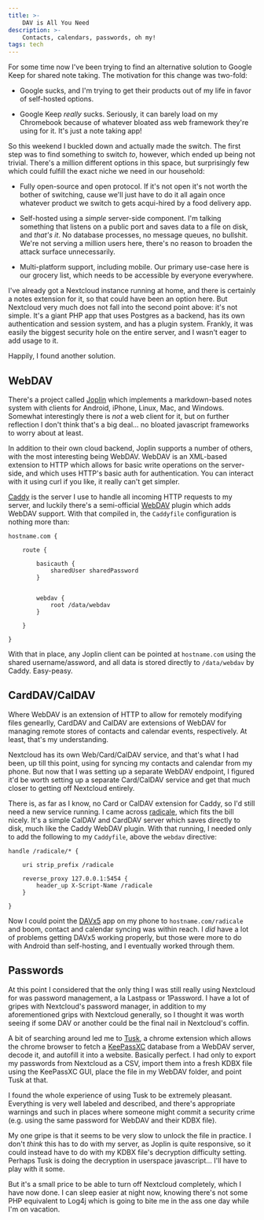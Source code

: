 ```yaml
---
title: >-
    DAV is All You Need
description: >-
    Contacts, calendars, passwords, oh my!
tags: tech
---
```


For some time now I've been trying to find an alternative solution to Google
Keep for shared note taking. The motivation for this change was two-fold:

* Google sucks, and I'm trying to get their products out of my life in favor of
  self-hosted options.

* Google Keep _really_ sucks. Seriously, it can barely load on my Chromebook
  because of whatever bloated ass web framework they're using for it. It's just
  a note taking app!

So this weekend I buckled down and actually made the switch. The first step was
to find something to switch _to_, however, which ended up being not trivial.
There's a million different options in this space, but surprisingly few which
could fulfill the exact niche we need in our household:

* Fully open-source and open protocol. If it's not open it's not worth the
  bother of switching, cause we'll just have to do it all again once whatever
  product we switch to gets acqui-hired by a food delivery app.

* Self-hosted using a _simple_ server-side component. I'm talking something that
  listens on a public port and saves data to a file on disk, and _that's it_.
  No database processes, no message queues, no bullshit. We're not serving a
  million users here, there's no reason to broaden the attack surface
  unnecessarily.

* Multi-platform support, including mobile. Our primary use-case here is our
  grocery list, which needs to be accessible by everyone everywhere.

I've already got a Nextcloud instance running at home, and there is certainly a
notes extension for it, so that could have been an option here. But Nextcloud
very much does not fall into the second point above: it's not simple. It's a
giant PHP app that uses Postgres as a backend, has its own authentication and
session system, and has a plugin system. Frankly, it was easily the biggest
security hole on the entire server, and I wasn't eager to add usage to it.

Happily, I found another solution.

## WebDAV

There's a project called [Joplin](https://joplinapp.org/) which implements a
markdown-based notes system with clients for Android, iPhone, Linux, Mac, and
Windows. Somewhat interestingly there is _not_ a web client for it, but on
further reflection I don't think that's a big deal... no bloated javascript
frameworks to worry about at least.

In addition to their own cloud backend, Joplin supports a number of others, with
the most interesting being WebDAV. WebDAV is an XML-based extension to HTTP
which allows for basic write operations on the server-side, and which uses
HTTP's basic auth for authentication. You can interact with it using curl if you
like, it really can't get simpler.

[Caddy](https://caddyserver.com/) is the server I use to handle all incoming
HTTP requests to my server, and luckily there's a semi-official
[WebDAV](https://github.com/mholt/caddy-webdav) plugin which adds WebDAV
support. With that compiled in, the `Caddyfile` configuration is nothing more
than:

```
hostname.com {

    route {

        basicauth {
            sharedUser sharedPassword
        }


        webdav {
            root /data/webdav
        }

    }

}
```

With that in place, any Joplin client can be pointed at `hostname.com` using the
shared username/assword, and all data is stored directly to `/data/webdav` by
Caddy. Easy-peasy.

## CardDAV/CalDAV

Where WebDAV is an extension of HTTP to allow for remotely modifying files
genearlly, CardDAV and CalDAV are extensions of WebDAV for managing remote
stores of contacts and calendar events, respectively. At least, that's my
understanding.

Nextcloud has its own Web/Card/CalDAV service, and that's what I had been, up
till this point, using for syncing my contacts and calendar from my phone. But
now that I was setting up a separate WebDAV endpoint, I figured it'd be worth
setting up a separate Card/CalDAV service and get that much closer to getting
off Nextcloud entirely.

There is, as far as I know, no Card or CalDAV extension for Caddy, so I'd still
need a new service running. I came across
[radicale](https://radicale.org/v3.html), which fits the bill nicely. It's a
simple CalDAV and CardDAV server which saves directly to disk, much like the
Caddy WebDAV plugin. With that running, I needed only to add the following to my
`Caddyfile`, above the `webdav` directive:

```
handle /radicale/* {

    uri strip_prefix /radicale

    reverse_proxy 127.0.0.1:5454 {
        header_up X-Script-Name /radicale
    }

}
```

Now I could point the [DAVx5](https://www.davx5.com/) app on my phone to
`hostname.com/radicale` and boom, contact and calendar syncing was within reach.
I _did_ have a lot of problems getting DAVx5 working properly, but those were
more to do with Android than self-hosting, and I eventually worked through them.

## Passwords

At this point I considered that the only thing I was still really using
Nextcloud for was password management, a la Lastpass or 1Password. I have a lot
of gripes with Nextcloud's password manager, in addition to my aforementioned
grips with Nextcloud generally, so I thought it was worth seeing if some DAV or
another could be the final nail in Nextcloud's coffin.

A bit of searching around led me to [Tusk](https://subdavis.com/Tusk/), a chrome
extension which allows the chrome browser to fetch a
[KeePassXC](https://keepassxc.org/) database from a WebDAV server, decode it,
and autofill it into a website. Basically perfect. I had only to export my
passwords from Nextcloud as a CSV, import them into a fresh KDBX file using the
KeePassXC GUI, place the file in my WebDAV folder, and point Tusk at that.

I found the whole experience of using Tusk to be extremely pleasant. Everything
is very well labeled and described, and there's appropriate warnings and such in
places where someone might commit a security crime (e.g. using the same password
for WebDAV and their KDBX file).

My one gripe is that it seems to be very slow to unlock the file in practice. I
don't _think_ this has to do with my server, as Joplin is quite responsive, so
it could instead have to do with my KDBX file's decryption difficulty setting.
Perhaps Tusk is doing the decryption in userspace javascript... I'll have to
play with it some.

But it's a small price to be able to turn off Nextcloud completely, which I have
now done. I can sleep easier at night now, knowing there's not some PHP
equivalent to Log4j which is going to bite me in the ass one day while I'm on
vacation.
